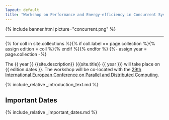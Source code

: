 ```yaml
---
layout: default
title: "Workshop on Performance and Energy-efficiency in Concurrent Systems"
---
```


{% include banner.html picture="concurrent.png" %}<!-- @IGNORE PREVIOUS: link -->

---

{% for coll in site.collections %}{% if coll.label == page.collection %}{% assign edition = coll %}{% endif %}{% endfor %}
{%- assign year = page.collection -%}

The {{ year }} {{site.description}} ({{site.title}} {{ year }}) will take place on {{ edition.dates }}. The workshop will be co-located with the [ 29th International European Conference on Parallel
and Distributed Computing](https://2023.euro-par.org/).

{% include_relative _introduction_text.md %}





## Important Dates

{% include_relative _important_dates.md %}
